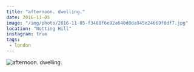 ```yaml
---
title: "afternoon. dwelling."
date: 2016-11-05
image: "/img/photo/2016-11-05-f3480f6e92a640d0da945e24669f0df7.jpg"
location: "Notting Hill"
instagram: true
tags:
 - london
---
```


![afternoon. dwelling.](/img/photo/2016-11-05-f3480f6e92a640d0da945e24669f0df7.jpg)
